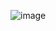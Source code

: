 ![image](https://github.com/raghavendra1408/currency-converter/assets/161684304/399cc326-7839-4048-aff8-56448738a71e)
